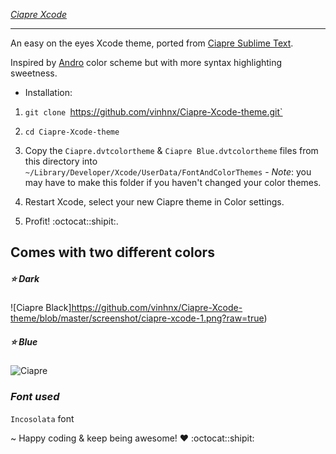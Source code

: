 *[Ciapre Xcode](http://github.com/vinhnx/Ciapre-Xcode-theme/)*

***

An easy on the eyes Xcode theme, ported from [Ciapre Sublime Text](https://github.com/vinhnx/Ciapre.tmTheme/). 

Inspired by [Andro](https://github.com/cyrilmengin/andro) color scheme but with more syntax highlighting sweetness.

* Installation:

1. `git clone `https://github.com/vinhnx/Ciapre-Xcode-theme.git`

2. `cd Ciapre-Xcode-theme`

3. Copy the `Ciapre.dvtcolortheme` & `Ciapre Blue.dvtcolortheme` files from this directory into `~/Library/Developer/Xcode/UserData/FontAndColorThemes` - *Note*: you may have to make this folder if you haven't changed your color themes. 

4. Restart Xcode, select your new Ciapre theme in Color settings.

5. Profit! :octocat::shipit:.

## Comes with two different colors  ##
##### :star: Dark
![Ciapre Black]https://github.com/vinhnx/Ciapre-Xcode-theme/blob/master/screenshot/ciapre-xcode-1.png?raw=true)

##### :star: Blue
![Ciapre](https://raw.github.com/vinhnx/Ciapre.tmTheme/master/screenshot/ciapredark.pns://github.com/vinhnx/Ciapre-Xcode-theme/blob/master/screenshot/ciapre-xcode.png?raw=true)

### *Font used* ###
`Incosolata` font

~ Happy coding & keep being awesome! ♥ :octocat::shipit:

